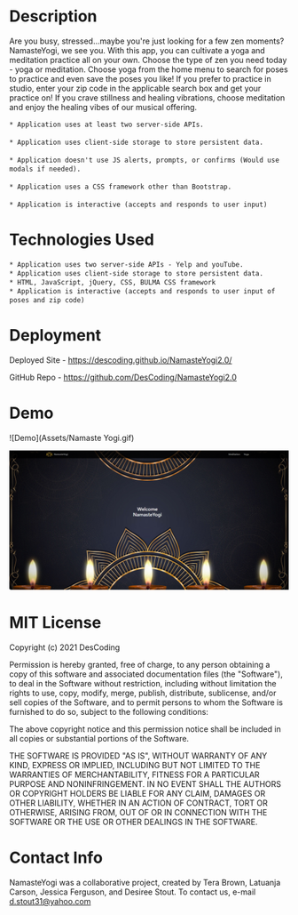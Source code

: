 # Description
Are you busy, stressed...maybe you're just looking for a few zen moments?  NamasteYogi, we see you.  With this app, you can cultivate a yoga and meditation practice all on your own.  Choose the type of zen you need today - yoga or meditation.  Choose yoga from the home menu to search for poses to practice and even save the poses you like!  If you prefer to practice in studio, enter your zip code in the applicable search box and get your practice on!  If you crave stillness and healing vibrations, choose meditation and enjoy the healing vibes of our musical offering.  

	* Application uses at least two server-side APIs.

    * Application uses client-side storage to store persistent data.

    * Application doesn't use JS alerts, prompts, or confirms (Would use modals if needed).

    * Application uses a CSS framework other than Bootstrap.

    * Application is interactive (accepts and responds to user input)

# Technologies Used
	* Application uses two server-side APIs - Yelp and youTube.
    * Application uses client-side storage to store persistent data.
    * HTML, JavaScript, jQuery, CSS, BULMA CSS framework
    * Application is interactive (accepts and responds to user input of poses and zip code)

# Deployment
Deployed Site - https://descoding.github.io/NamasteYogi2.0/

GitHub Repo - https://github.com/DesCoding/NamasteYogi2.0

# Demo
![Demo](Assets/Namaste Yogi.gif)

![Demo](Assets/DemoPic.png)

# MIT License

Copyright (c) 2021 DesCoding

Permission is hereby granted, free of charge, to any person obtaining a copy
of this software and associated documentation files (the "Software"), to deal
in the Software without restriction, including without limitation the rights
to use, copy, modify, merge, publish, distribute, sublicense, and/or sell
copies of the Software, and to permit persons to whom the Software is
furnished to do so, subject to the following conditions:

The above copyright notice and this permission notice shall be included in all
copies or substantial portions of the Software.

THE SOFTWARE IS PROVIDED "AS IS", WITHOUT WARRANTY OF ANY KIND, EXPRESS OR
IMPLIED, INCLUDING BUT NOT LIMITED TO THE WARRANTIES OF MERCHANTABILITY,
FITNESS FOR A PARTICULAR PURPOSE AND NONINFRINGEMENT. IN NO EVENT SHALL THE
AUTHORS OR COPYRIGHT HOLDERS BE LIABLE FOR ANY CLAIM, DAMAGES OR OTHER
LIABILITY, WHETHER IN AN ACTION OF CONTRACT, TORT OR OTHERWISE, ARISING FROM,
OUT OF OR IN CONNECTION WITH THE SOFTWARE OR THE USE OR OTHER DEALINGS IN THE
SOFTWARE.

# Contact Info
NamasteYogi was a collaborative project, created by Tera Brown, Latuanja Carson, Jessica Ferguson, and Desiree Stout.  To contact us, e-mail d.stout31@yahoo.com
